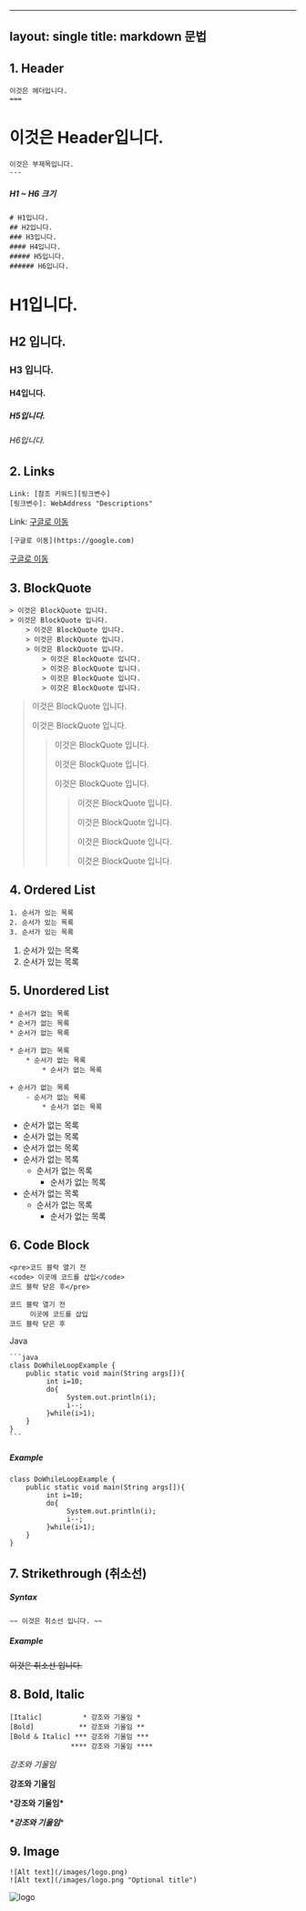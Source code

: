 ----
layout: single
title: markdown 문법
----



## 1. Header 

```
이것은 헤더입니다.
===
```

##### 

# 이것은 Header입니다.

```
이것은 부제목입니다.
---
```



##### H1 ~ H6 크기 

```
# H1입니다.
## H2입니다.
### H3입니다.
#### H4입니다.
##### H5입니다.
###### H6입니다.
```

# H1입니다.

## H2 입니다.

### H3 입니다. 

#### H4입니다.

##### H5입니다.

###### H6입니다.



## 2. Links

```
Link: [참조 키워드][링크변수]
[링크변수]: WebAddress "Descriptions"
```

Link: [구글로 이동](https://google.com/)

```
[구글로 이동](https://google.com)
```

[구글로 이동](https://google.com/)





## 3. BlockQuote

```
> 이것은 BlockQuote 입니다.
> 이것은 BlockQuote 입니다.
	> 이것은 BlockQuote 입니다.
	> 이것은 BlockQuote 입니다.
	> 이것은 BlockQuote 입니다.
		> 이것은 BlockQuote 입니다.
		> 이것은 BlockQuote 입니다.
		> 이것은 BlockQuote 입니다.
		> 이것은 BlockQuote 입니다.
```

> 이것은 BlockQuote 입니다.
>
> 이것은 BlockQuote 입니다.
>
> > 이것은 BlockQuote 입니다.
> >
> > 이것은 BlockQuote 입니다.
> >
> > 이것은 BlockQuote 입니다.
> >
> > > 이것은 BlockQuote 입니다.
> > >
> > > 이것은 BlockQuote 입니다.
> > >
> > > 이것은 BlockQuote 입니다.
> > >
> > > 이것은 BlockQuote 입니다.





## 4. Ordered List

```
1. 순서가 있는 목록
2. 순서가 있는 목록
3. 순서가 있는 목록
```

1. 순서가 있는 목록
2. 순서가 있는 목록

## 5. Unordered List

```
* 순서가 없는 목록
* 순서가 없는 목록
* 순서가 없는 목록

* 순서가 없는 목록
	* 순서가 없는 목록
		* 순서가 없는 목록

+ 순서가 없는 목록
	- 순서가 없는 목록
		* 순서가 없는 목록
```

- 순서가 없는 목록
- 순서가 없는 목록
- 순서가 없는 목록
- 순서가 없는 목록
  - 순서가 없는 목록
    - 순서가 없는 목록
- 순서가 없는 목록
  - 순서가 없는 목록
    - 순서가 없는 목록

## 6. Code Block

```
<pre>코드 블락 열기 전 
<code> 이곳에 코드를 삽입</code> 
코드 블락 닫은 후</pre>
```

```
코드 블락 열기 전 
	 이곳에 코드를 삽입 
코드 블락 닫은 후
```


Java

````
```java
class DoWhileLoopExample {
    public static void main(String args[]){
         int i=10;
         do{
              System.out.println(i);
              i--;
         }while(i>1);
    }
}
```
````

##### Example

```
class DoWhileLoopExample {
    public static void main(String args[]){
         int i=10;
         do{
              System.out.println(i);
              i--;
         }while(i>1);
    }
}
```



## 7. Strikethrough (취소선)

##### Syntax

```
~~ 이것은 취소선 입니다. ~~
```

##### Example

~~이것은 취소선 입니다.~~





## 8. Bold, Italic

```
[Italic]          * 강조와 기울임 *
[Bold]           ** 강조와 기울임 **
[Bold & Italic] *** 강조와 기울임 ***
               **** 강조와 기울임 ****
```

*강조와 기울임*

**강조와 기울임**

***강조와 기울임\***

***\*강조와 기울임****

## 9. Image

```
![Alt text](/images/logo.png)
![Alt text](/images/logo.png "Optional title")
```

![logo](C:\works\blog\ukeeoonn.github.io\images\2023-03-03-markdown\logo.png)
